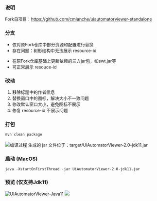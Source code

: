 ### 说明
Fork自项目：https://github.com/cmlanche/uiautomatorviewer-standalone

### 分支

[main]:  兼容Jdk8+Jdk11

- 仅对原Fork仓库中部分资源和配置进行替换
- 存在问题：树形结构中无法展示 resource-id

[jdk1]: 仅支持Jdk11

- 在原Fork仓库基础上更新依赖的三方jar包，如swt.jar等
- 可正常展示 resouce-id

### 改动
1. 移除标题中的作者信息
2. 替换窗口中的图标，解决大小不一致问题
3. 修改默认窗口大小，避免图标不展示
4. 修复 resource-id 不展示问题

### 打包
```mvn clean package```<br><br>
![编译过程](https://raw.githubusercontent.com/CNRZWP/blog-media/image/2022/202210022232166.png)
生成的 jar 文件位于：target/UiAutomatorViewer-2.0-jdk11.jar

### 启动 (MacOS)
```java -XstartOnFirstThread -jar UiAutomatorViewer-2.0-jdk11.jar```



### 预览 (仅支持Jdk11)
![UIAutomatorViewer-Java11](https://raw.githubusercontent.com/CNRZWP/blog-media/image/2022/202210022209452.png)
![](https://raw.githubusercontent.com/CNRZWP/blog-media/image/2022/202210022320963.png)
